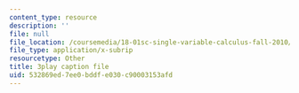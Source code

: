 ```yaml
---
content_type: resource
description: ''
file: null
file_location: /coursemedia/18-01sc-single-variable-calculus-fall-2010/532869ed7ee0bddfe030c90003153afd_YN7k_bXXggY.srt
file_type: application/x-subrip
resourcetype: Other
title: 3play caption file
uid: 532869ed-7ee0-bddf-e030-c90003153afd
---
```

